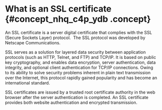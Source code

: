 # What is an SSL certificate {#concept_nhq_c4p_ydb .concept}

An SSL certificate is a server digital certificate that complies with the SSL \(Secure Sockets Layer\) protocol.  The SSL protocol was developed by Netscape Communications.

SSL serves as a solution for layered data security between application protocols \(such as HTTP, Telnet, and FTP\) and TCP/IP. It is based on public key cryptography, and enables data encryption, server authentication, data integrity, and optional client authentication for TCP/IP connections. Owing to its ability to solve security problems inherent in plain text transmission over the Internet, this protocol rapidly gained popularity and has become an international standard.

SSL certificates are issued by a trusted root certificate authority in the web browser after the server authentication is completed. An SSL certificate provides both website authentication and encrypted transmission.

